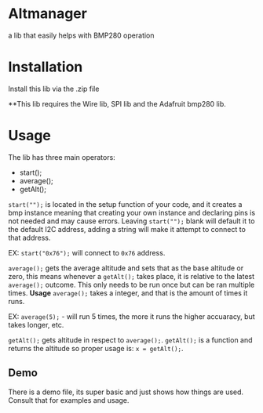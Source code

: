 # Altmanager
a lib that easily helps with BMP280 operation

# Installation

Install this lib via the .zip file

**This lib requires the Wire lib, SPI lib and the Adafruit bmp280 lib.

# Usage

The lib has three main operators:
- start();
- average();
- getAlt();

```start("");``` is located in the setup function of your code, and it creates a bmp instance meaning that creating your own instance and declaring pins is not needed and may cause errors. Leaving ```start("");``` blank will default it to the default I2C address, adding a string will make it attempt to connect to that address. 

EX: ```start("0x76");``` will connect to ```0x76``` address.

```average();``` gets the average altitude and sets that as the base altitude or zero, this means whenever a ```getAlt();``` takes place,
it is relative to the latest ```average();``` outcome. This only needs to be run once but can be ran multiple times. **Usage** ```average();``` takes a integer, and that is the amount of times it runs.

EX: ```average(5);``` - will run 5 times, the more it runs the higher accuaracy, but takes longer, etc.

```getAlt();``` gets altitude in respect to ```average();```. ```getAlt();```  is a function and returns the altitude so proper usage is: ```x = getAlt();```.

## Demo

There is a demo file, its super basic and just shows how things are used. Consult that for examples and usage.
